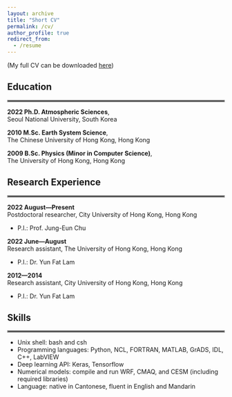 ```yaml
---
layout: archive
title: "Short CV"
permalink: /cv/
author_profile: true
redirect_from:
  - /resume
---
```


(My full CV can be downloaded [here](/files/cv_steven.pdf))

## Education

<hr style="border:2px solid gray">

**2022 Ph.D. Atmospheric Sciences**,
<br>Seoul National University, South Korea

**2010 M.Sc. Earth System Science**,
<br>The Chinese University of Hong Kong, Hong Kong

**2009 B.Sc. Physics (Minor in Computer Science)**,
<br>The University of Hong Kong, Hong Kong

## Research Experience

<hr style="border:2px solid gray">

**2022 August—Present**
<br>Postdoctoral researcher, City University of Hong Kong, Hong Kong
- P.I.: Prof. Jung-Eun Chu

**2022 June—August**
<br>Research assistant, The University of Hong Kong, Hong Kong
- P.I.: Dr. Yun Fat Lam

**2012—2014**
<br>Research assistant, City University of Hong Kong, Hong Kong
- P.I.: Dr. Yun Fat Lam

## Skills

<hr style="border:2px solid gray">

- Unix shell: bash and csh
- Programming languages: Python, NCL, FORTRAN, MATLAB, GrADS, IDL, C++, LabVIEW
- Deep learning API: Keras, Tensorflow
- Numerical models: compile and run WRF, CMAQ, and CESM (including required libraries)
- Language: native in Cantonese, fluent in English and Mandarin

